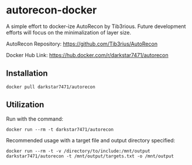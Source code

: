 # autorecon-docker

A simple effort to docker-ize AutoRecon by Tib3rious. Future development efforts will focus on the minimalization of layer size.

AutoRecon Repository: https://github.com/Tib3rius/AutoRecon

Docker Hub Link: https://hub.docker.com/r/darkstar7471/autorecon

## Installation

```docker pull darkstar7471/autorecon```



## Utilization

Run with the command: 

```docker run --rm -t darkstar7471/autorecon```



Recommended usage with a target file and output directory specified:

```docker run --rm -t -v /directory/to/include:/mnt/output darkstar7471/autorecon -t /mnt/output/targets.txt -o /mnt/output```